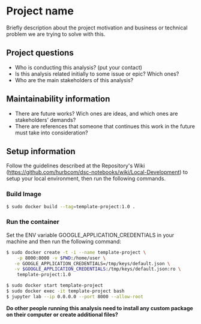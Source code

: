 # Project name

Briefly description about the project motivation and business or technical problem we are trying to solve with this.

## Project questions

- Who is conducting this analysis? (put your contact)
- Is this analysis related initially to some issue or epic? Which ones?
- Who are the main stakeholders of this analysis?

## Maintainability information

- There are future works? Wich ones are ideas, and which ones are stakeholders' demands?
- There are references that someone that continues this work in the future must take into consideration?

## Setup information

Follow the guidelines described at the Repository's Wiki (https://github.com/hurbcom/dsc-notebooks/wiki/Local-Development) to setup your local environment, then run the following commands.

### Build Image

```bash
$ sudo docker build --tag=template-project:1.0 .
```

### Run the container

Set the ENV variable GOOGLE_APPLICATION_CREDENTIALS in your machine and then run the
following command:

```bash
$ sudo docker create -t -i --name template-project \
    -p 8000:8000 -v $PWD:/home/user \
   -e GOOGLE_APPLICATION_CREDENTIALS=/tmp/keys/default.json \
   -v $GOOGLE_APPLICATION_CREDENTIALS:/tmp/keys/default.json:ro \
    template-project:1.0

$ sudo docker start template-project
$ sudo docker exec -it template-project bash
$ jupyter lab --ip 0.0.0.0 --port 8000 --allow-root
```

**Do other people running this analysis need to install any custom package on their computer or create additional files?**
